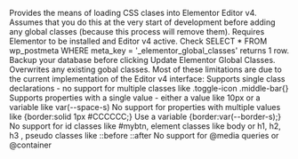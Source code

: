 Provides the means of loading CSS clases into Elementor Editor v4. Assumes that you do this at the very start of development before adding any global classes (because this process will remove them).
Requires Elementor to be installed and Editor v4 active. Check SELECT * FROM wp_postmeta WHERE meta_key = '_elementor_global_classes' returns 1 row.
Backup your database before clicking Update Elementor Global Classes.
Overwrites any existing gobal classes.
Most of these limitations are due to the current implementation of the Editor v4 interface: 
Supports single class declarations - no support for multiple classes like .toggle-icon .middle-bar{}
Supports properties with a single value - either a value like 10px or a variable like var(--space-s)
No support for properties with multiple values like {border:solid 1px #CCCCCC;} Use a variable {border:var(--border-s);}
No support for id classes like #mybtn, element classes like body or h1, h2, h3 , pseudo classes like ::before ::after
No support for @media queries or @container
